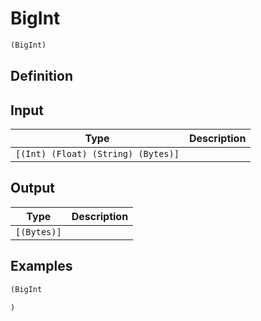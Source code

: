 # BigInt

```clojure
(BigInt)
```

## Definition


## Input
| Type | Description |
|------|-------------|
| `[(Int) (Float) (String) (Bytes)]` |  |


## Output
| Type | Description |
|------|-------------|
| `[(Bytes)]` |  |


## Examples

```clojure
(BigInt

)
```
